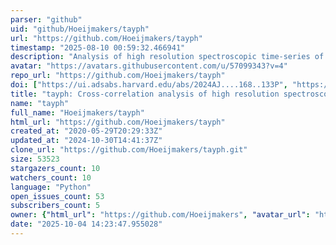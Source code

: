 ```yaml
---
parser: "github"
uid: "github/Hoeijmakers/tayph"
url: "https://github.com/Hoeijmakers/tayph"
timestamp: "2025-08-10 00:59:32.466941"
description: "Analysis of high resolution spectroscopic time-series of exoplanets"
avatar: "https://avatars.githubusercontent.com/u/57099343?v=4"
repo_url: "https://github.com/Hoeijmakers/tayph"
doi: ["https://ui.adsabs.harvard.edu/abs/2024AJ....168..133P", "https://ui.adsabs.harvard.edu/abs/2025ascl.soft07008H/abstract"]
title: "tayph: Cross-correlation analysis of high resolution spectroscopy"
name: "tayph"
full_name: "Hoeijmakers/tayph"
html_url: "https://github.com/Hoeijmakers/tayph"
created_at: "2020-05-29T20:29:33Z"
updated_at: "2024-10-30T14:41:37Z"
clone_url: "https://github.com/Hoeijmakers/tayph.git"
size: 53523
stargazers_count: 10
watchers_count: 10
language: "Python"
open_issues_count: 53
subscribers_count: 5
owner: {"html_url": "https://github.com/Hoeijmakers", "avatar_url": "https://avatars.githubusercontent.com/u/57099343?v=4", "login": "Hoeijmakers", "type": "User"}
date: "2025-10-04 14:23:47.955028"
---
```

